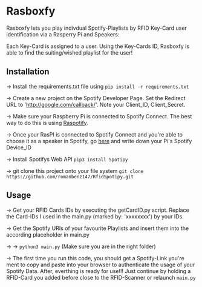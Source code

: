 # Rasboxfy 

Rasboxfy lets you play indivdual Spotify-Playlists by RFID Key-Card user identification via a Rasperry Pi and Speakers: 

Each Key-Card is assigned to a user. Using the Key-Cards ID, Rasboxfy is able to find the suiting/wished playlist for the user!

## Installation

-> Install the requirements.txt file using ```pip install -r requirements.txt```

-> Create a new project on the Spotify Developer Page. Set the Redirect URL to 'http://google.com/callback/'. Note your Client_ID, Client_Secret.

-> Make sure your Raspberry Pi is connected to Spotify Connect. The best way to do this is using [Raspotify](https://github.com/dtcooper/raspotify).

-> Once your RasPI is connected to Spotify Connect and you're able to choose it as a speaker in Spotify, go [here](https://developer.spotify.com/documentation/web-api/reference/get-a-users-available-devices) and write down your Pi's Spotify Device_ID
 
-> Install Spotifys Web API ```pip3 install Spotipy```

-> git clone this project onto your file system ```git clone https://github.com/romanbenz147/RfidSpotipy.git```

## Usage

-> Get your RFID Cards IDs by executing the getCardID.py script. Replace the Card-IDs I used in the main.py (marked by: 'xxxxxxxx') by your IDs.

-> Get the Spotify URIs of your favourite Playlists and insert them into the according placeholder in main.py

-> -> ```python3 main.py``` (Make sure you are in the right folder)

-> The first time you run this code, you should get a Spotify-Link you're ment to copy and paste into your browser to authenticate the usage of your Spotify Data. After, everthing is ready for use!!! Just continue by holding a RFID-Card you added before close to the RFID-Scanner or relaunch ```main.py```

